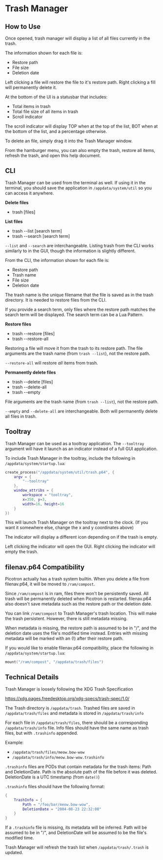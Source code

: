 # Trash Manager

## How to Use

Once opened, trash manager will display a list of
all files currently in the trash.

The information shown for each file is:
 - Restore path
 - File size
 - Deletion date

Left clicking a file will restore the file to it's
restore path. Right clicking a fill will
permanently delete it.

At the bottom of the UI is a statusbar that
includes:
 - Total items in trash
 - Total file size of all items in trash
 - Scroll indicator

The scroll indicator will display TOP when at the
top of the list, BOT when at the bottom of the
list, and a percentage otherwise.

To delete an file, simply drag it into the Trash
Manager window.

From the hamburger menu, you can also empty the
trash, restore all items, refresh the trash, and
open this help document.

## CLI

Trash Manager can be used from the terminal as
well. If using it in the terminal, you should save
the application in `/appdata/system/util` so you
can access it anywhere.

**Delete files**
 - trash [files]

**List files**
 - trash --list [search term]
 - trash --search [search term]

`--list` and `--search` are interchangeable.
Listing trash from the CLI works similarly to in
the GUI, though the information is slightly
different.

From the CLI, the information shown for each file is:
 - Restore path
 - Trash name
 - File size
 - Deletion date

The trash name is the unique filename that the
file is saved as in the trash directory. It is
needed to restore files from the CLI.

If you provide a search term, only files where the
restore path matches the search term will be
displayed. The search term can be a Lua Pattern.

**Restore files**
 - trash --restore [files]
 - trash --restore-all

Restoring a file will move it from the trash to
its restore path. The file arguments are the trash
name (from `trash --list`), not the restore path.

`--restore-all` will restore *all* items from trash.

**Permanently delete files**
 - trash --delete [files]
 - trash --delete-all
 - trash --empty

File arguments are the trash name (from `trash
--list`), not the restore path.

`--empty` and `--delete-all` are interchangeable.
Both will permanently delete all files in trash.

## Tooltray

Trash Manager can be used as a tooltray
application. The `--tooltray` argument will have
it launch as an indicator instead of a full GUI
application.

To include Trash Manager in the tooltray, include
the following in `/appdata/system/startup.lua`:

```lua
create_process("/appdata/system/util/trash.p64", {
    argv = {
        "--tooltray"
    },
    window_attribs = {
        workspace = "tooltray",
        x=350, y=3,
        width=16, height=16
    }
})
```

This will launch Trash Manager on the tooltray
next to the clock. (If you want it somewhere else,
change the x and y coordinates above)

The indicator will display a different icon
depending on if the trash is empty.

Left clicking the indicator will open the GUI.
Right clicking the indicator will empty the trash.

## filenav.p64 Compatibility

Picotron actually has a trash system builtin. When
you delete a file from filenav.p64, it will be
moved to `/ram/compost`.

Since `/ram/compost` is in ram, files there won't
be persistently saved. All trash will be
permanently deleted when Picotron is restarted.
filenav.p64 also doesn't save metadata such as the
restore path or the deletion date.

You can link `/ram/compost` to Trash Manager's
trash location. This will make the trash
persistent. However, there is still metadata
missing.

When metadata is missing, the restore path is
assumed to be in "/", and the deletion date uses
the file's modified time instead. Entries with
missing metadata will be marked with an (!) after
their restore path.

If you would like to enable filenav.p64
compatibility, place the following in
`/appdata/system/startup.lua`:

```lua
mount("/ram/compost", "/appdata/trash/files")
```

## Technical Details

Trash Manager is loosely following the XDG Trash
Specification

https://xdg.pages.freedesktop.org/xdg-specs/trash-spec/1.0/

The Trash directory is `/appdata/trash`. Trashed
files are saved in `/appdata/trash/files` and
metadata is stored in `/appdata/trash/info`

For each file in `/appdata/trash/files`, there
should be a corresponding `/appdata/trash/info`
file. Info files should have the same name as
trash files, but with `.trashinfo` appended.

Example:
 - `/appdata/trash/files/meow.bow-wow`
 - `/appdata/trash/info/meow.bow-wow.trashinfo`

`.trashinfo` files are PODs that contain metadata
for the trash items: Path and DeletionDate. Path
is the absolute path of the file before it was
deleted. DeletionDate is a UTC timestamp (from
`date()`)

`.trashinfo` files should have the following
format:

```lua
{
    TrashInfo = {
        Path = "/foo/bar/meow.bow-wow",
        DeletionDate = "2004-08-23 22:32:08"
    }
}
```

If a `.trashinfo` file is missing, its metadata
will be inferred. Path will be assumed to be in
"/", and DeletionDate will be assumed to be the
file's modified time.

Trash Manager will refresh the trash list when
`/appdata/trash/.trash` is updated.
